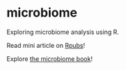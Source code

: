 # microbiome
Exploring microbiome analysis using R.

Read mini article on [Rpubs](https://rpubs.com/nabiilahardini/microbiome)!

Explore [the microbiome book](https://microbiome.netlify.com/)! 
